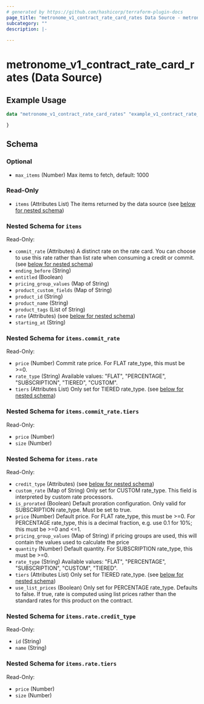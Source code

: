 ```yaml
---
# generated by https://github.com/hashicorp/terraform-plugin-docs
page_title: "metronome_v1_contract_rate_card_rates Data Source - metronome"
subcategory: ""
description: |-
  
---
```


# metronome_v1_contract_rate_card_rates (Data Source)



## Example Usage

```terraform
data "metronome_v1_contract_rate_card_rates" "example_v1_contract_rate_card_rates" {

}
```

<!-- schema generated by tfplugindocs -->
## Schema

### Optional

- `max_items` (Number) Max items to fetch, default: 1000

### Read-Only

- `items` (Attributes List) The items returned by the data source (see [below for nested schema](#nestedatt--items))

<a id="nestedatt--items"></a>
### Nested Schema for `items`

Read-Only:

- `commit_rate` (Attributes) A distinct rate on the rate card. You can choose to use this rate rather than list rate when consuming a credit or commit. (see [below for nested schema](#nestedatt--items--commit_rate))
- `ending_before` (String)
- `entitled` (Boolean)
- `pricing_group_values` (Map of String)
- `product_custom_fields` (Map of String)
- `product_id` (String)
- `product_name` (String)
- `product_tags` (List of String)
- `rate` (Attributes) (see [below for nested schema](#nestedatt--items--rate))
- `starting_at` (String)

<a id="nestedatt--items--commit_rate"></a>
### Nested Schema for `items.commit_rate`

Read-Only:

- `price` (Number) Commit rate price. For FLAT rate_type, this must be >=0.
- `rate_type` (String) Available values: "FLAT", "PERCENTAGE", "SUBSCRIPTION", "TIERED", "CUSTOM".
- `tiers` (Attributes List) Only set for TIERED rate_type. (see [below for nested schema](#nestedatt--items--commit_rate--tiers))

<a id="nestedatt--items--commit_rate--tiers"></a>
### Nested Schema for `items.commit_rate.tiers`

Read-Only:

- `price` (Number)
- `size` (Number)



<a id="nestedatt--items--rate"></a>
### Nested Schema for `items.rate`

Read-Only:

- `credit_type` (Attributes) (see [below for nested schema](#nestedatt--items--rate--credit_type))
- `custom_rate` (Map of String) Only set for CUSTOM rate_type. This field is interpreted by custom rate processors.
- `is_prorated` (Boolean) Default proration configuration. Only valid for SUBSCRIPTION rate_type. Must be set to true.
- `price` (Number) Default price. For FLAT rate_type, this must be >=0. For PERCENTAGE rate_type, this is a decimal fraction, e.g. use 0.1 for 10%; this must be >=0 and <=1.
- `pricing_group_values` (Map of String) if pricing groups are used, this will contain the values used to calculate the price
- `quantity` (Number) Default quantity. For SUBSCRIPTION rate_type, this must be >=0.
- `rate_type` (String) Available values: "FLAT", "PERCENTAGE", "SUBSCRIPTION", "CUSTOM", "TIERED".
- `tiers` (Attributes List) Only set for TIERED rate_type. (see [below for nested schema](#nestedatt--items--rate--tiers))
- `use_list_prices` (Boolean) Only set for PERCENTAGE rate_type. Defaults to false. If true, rate is computed using list prices rather than the standard rates for this product on the contract.

<a id="nestedatt--items--rate--credit_type"></a>
### Nested Schema for `items.rate.credit_type`

Read-Only:

- `id` (String)
- `name` (String)


<a id="nestedatt--items--rate--tiers"></a>
### Nested Schema for `items.rate.tiers`

Read-Only:

- `price` (Number)
- `size` (Number)
